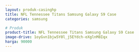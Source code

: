 ```yaml
---
layout: produk-casinghp
title: NFL Tennessee Titans Samsung Galaxy S9 Case
categories: samsung

# Produk
product-title: NFL Tennessee Titans Samsung Galaxy S9 Case
image-drive: 1oyGvn1bjw5Y0l_j5EYdch-eXglnM8Iqx
harga: 90000
---
```

